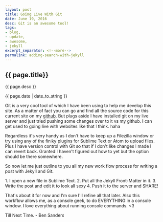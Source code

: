 ```yaml
---
layout: post
title: Going Live With Git
date: June 19, 2016
desc: Git is an awesome tool!
tags:
- blog,
- update,
- awesome,
- jekyll
excerpt_separator: <!--more-->
permalink: adding-search-with-jekyll
---
```

<!-- <img class="featured-image" src="/images/logo-2x.png"> -->
<h2 class="post-h2">{{ page.title}}</h2>
<p class="post-sub-desc"><span>{{ page.desc }}</span></p>
<p class="post-date"><span>{{ page.date | date_to_string }}</span></p>
<!--more-->
<p class="single-post">
Git is a very cool tool of which I have been using to help me develop this site. As a matter of fact
you can go and find all the source code for this current site on my <a target="_blank" href="https://github.com/bensanders/">github</a>.
But plugs aside I have installed git on my live server and just tried pushing some changes over to it vs my github. I can
get used to going live with websites like that I think. haha
</p>
<p class="single-post">
Regardless it's very handy as I don't have to keep up a Filezilla window or try using any of the finiky plugins for Sublime Text or Atom to upload files. Plus I have version control with Git so that if I don't like changes I made I can revert back. Granted I haven't figured out
how to yet but the option should be there somewhere. 
</p>
<p class="single-post">
So now let me just outline to you all my new work flow process for writing a post with Jekyll and Git.
</p>
<p class="single-post">
1. I open a new file in Sublime Text.
2. Put all the Jekyll Front-Matter in it.
3. Write the post and edit it to look all sexy
4. Push it to the server and SHARE!
</p>
<p class="single-post">
That's about it for now and I'm sure I'll refine all that later. Also this workflow allows me, as a console geek, to do 
EVERYTHING in a console window. I love everything about running console commands. <3
</p>
<p class="single-post">
Till Next Time.
- Ben Sanders
</p>